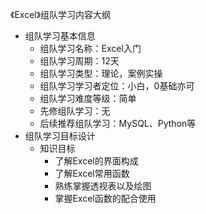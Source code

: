 《Excel》组队学习内容大纲
 * 组队学习基本信息
    * 组队学习名称：Excel入门
    * 组队学习周期：12天
    * 组队学习类型：理论，案例实操
    * 组队学习学习者定位：小白，0基础亦可
    * 组队学习难度等级：简单
    * 先修组队学习：无
    * 后续推荐组队学习：MySQL、Python等
* 组队学习目标设计
    * 知识目标
        * 了解Excel的界面构成
        * 了解Excel常用函数
        * 熟练掌握透视表以及绘图
        * 掌握Excel函数的配合使用